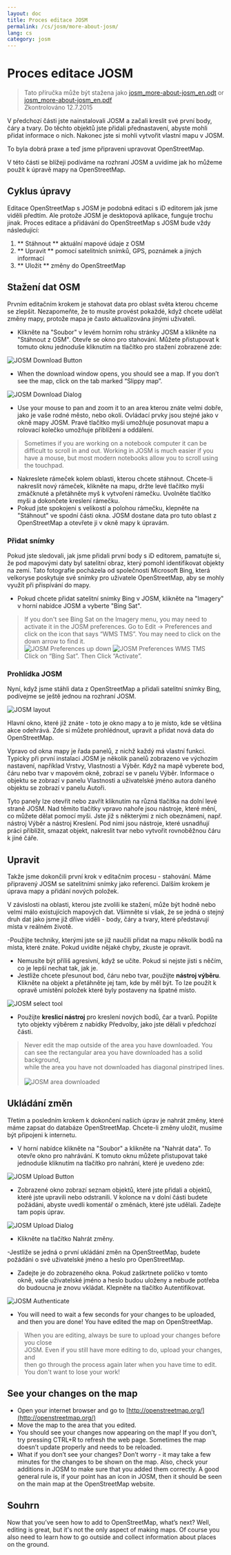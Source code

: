 ```yaml
---
layout: doc
title: Proces editace JOSM
permalink: /cs/josm/more-about-josm/
lang: cs
category: josm
---
```


Proces editace JOSM
========================

> Tato příručka může být stažena jako [josm_more-about-josm_en.odt](/files/josm_more-about-josm_en.odt) or [josm_more-about-josm_en.pdf](/files/josm_more-about-josm_en.pdf)  
> Zkontrolováno 12.7.2015  

V předchozí části jste 
nainstalovali JOSM a začali kreslit své první body, čáry a tvary.
Do těchto objektů jste přidali přednastavení, abyste mohli přidat informace o
nich. Nakonec jste si mohli vytvořit vlastní mapu v JOSM.

To byla dobrá praxe a teď jsme připraveni upravovat OpenStreetMap.

V této části se blížeji podíváme na rozhraní JOSM a uvidíme
jak ho můžeme použít k úpravě mapy na OpenStreetMap.

Cyklus úpravy
---------------------
Editace OpenStreetMap s JOSM je podobná editaci s iD editorem jak 
jsme viděli předtím. Ale protože JOSM je desktopová aplikace, funguje trochu
 jinak. Proces editace a přidávání do OpenStreetMap s
JOSM bude vždy následující:

1. ** Stáhnout ** aktuální mapové údaje z OSM
2. ** Upravit ** pomocí satelitních snímků, GPS, poznámek a jiných informací
3. ** Uložit ** změny do OpenStreetMap

Stažení dat OSM
--------------------
Prvním editačním krokem je stahovat data pro oblast světa
kterou chceme se zlepšit. Nezapomeňte, že to musíte provést pokaždé, když chcete
udělat změny mapy, protože mapa je často aktualizována jinými uživateli.

- Klikněte na "Soubor" v levém horním rohu stránky JOSM a klikněte na "Stáhnout 
    z OSM". Otevře se okno pro stahování. Můžete přistupovat
    k tomuto oknu jednoduše kliknutím na tlačítko pro stažení zobrazené
    zde:

![JOSM Download Button][]

-  When the download window opens, you should see a map. If you don’t see the map, click on the tab marked
    “Slippy map”.

![JOSM Download Dialog][]

-  Use your mouse to pan and zoom it to an area
    kterou znáte velmi dobře, jako je vaše rodné město, nebo okolí.
    Ovládací prvky jsou stejné jako v okně mapy JOSM. Pravé tlačítko myši
    umožňuje posunovat mapu a rolovací kolečko umožňuje přiblížení a
    oddálení.

> Sometimes if you are working on a notebook computer it can be difficult
> to scroll in and out. Working in JOSM is much easier if you have a mouse,
> but most modern notebooks allow you to scroll using the touchpad.

- Nakreslete rámeček kolem oblasti, kterou chcete stáhnout. Chcete-li nakreslit nový rámeček, klikněte na
    mapu, držte levé tlačítko myši zmáčknuté a přetáhněte myš k vytvoření
    rámečku. Uvolněte tlačítko myši a dokončete kreslení rámečku.
- Pokud jste spokojeni s velikostí a polohou rámečku, klepněte na
    "Stáhnout" ve spodní části okna. JOSM dostane data pro
    tuto oblast z OpenStreetMap a otevřete ji v okně mapy k
    úpravám. 

### Přidat snímky
Pokud jste sledovali, jak jsme přidali první body s iD editorem,
pamatujte si, že pod mapovými daty byl satelitní obraz, který pomohl
identifikovat objekty na zemi. Tato fotografie pocházela od společnosti Microsoft Bing, která
velkoryse poskytuje své snímky pro uživatele OpenStreetMap, aby se mohly využít při
přispívání do mapy.

- Pokud chcete přidat satelitní snímky Bing v JOSM, klikněte na "Imagery" v horní nabídce
    JOSM a vyberte "Bing Sat".

> If you don't see Bing Sat on the Imagery menu, you may need to activate
> it in the JOSM preferences. Go to Edit -> Preferences and click on the icon
> that says “WMS TMS”. You may need to click on the down arrow to find it.
> <br>
>	![JOSM Preferences up down][]
>	![JOSM Preferences WMS TMS][]
> <br>
> Click on “Bing Sat”. Then Click “Activate”.


### Prohlídka JOSM
Nyní, když jsme stáhli data z OpenStreetMap a přidali satelitní snímky Bing,
 podívejme se ještě jednou na rozhraní JOSM.

![JOSM layout][]

Hlavní okno, které již znáte - toto je okno mapy a 
to je místo, kde se většina akce odehrává. Zde si můžete prohlédnout, upravit a
přidat nová data do OpenStreetMap.

Vpravo od okna mapy je řada panelů, z nichž každý má
vlastní funkci. Typicky při první instalaci JOSM je několik
panelů zobrazeno ve výchozím nastavení, například Vrstvy, Vlastnosti a
Výběr. Když na mapě vyberete bod, čáru nebo tvar v mapovém 
okně, zobrazí se v panelu Výběr. Informace o
objektu se zobrazí v panelu Vlastnosti a uživatelské jméno
autora daného objektu se zobrazí v panelu Autoři. 

Tyto panely lze otevřít nebo zavřít kliknutím na různá tlačítka na
 dolní levé straně JOSM. Nad těmito tlačítky vpravo nahoře jsou nástroje, které
 mění, co můžete dělat pomocí myši. Jste již s některými z nich obeznámeni,
např. nástroj Výběr a nástroj Kreslení. Pod nimi jsou nástroje, které usnadňují práci
přiblížit, smazat objekt, nakreslit tvar nebo vytvořit rovnoběžnou čáru
k jiné čáře.


Upravit
----
Takže jsme dokončili první krok v editačním procesu - stahování. Máme
připravený JOSM se satelitními snímky jako referenci. Dalším krokem je úprava
mapy a přidání nových položek.

V závislosti na oblasti, kterou jste zvolili ke stažení, může být hodně nebo velmi
málo existujících mapových dat. Všimněte si však, že se jedná o stejný druh dat jako jsme 
již dříve viděli - body, čáry a tvary, které představují místa v reálném životě.

-Použijte techniky, kterými jste se již naučili přidat na mapu několik bodů
	na místa, které znáte. Pokud uvidíte nějaké chyby, zkuste je opravit.
- Nemusíte být příliš agresivní, když se učíte. Pokud si nejste jisti
	s něčím, co je lepší nechat tak, jak je.
- Jestliže chcete přesunout bod, čáru nebo tvar, použijte
    **nástroj výběru**. Klikněte na objekt a přetáhněte jej tam, kde 
    by měl být. To lze použít k opravě umístění položek které 
    byly postaveny na špatné místo.

![JOSM select tool][]

- Použijte **kreslicí nástroj** pro kreslení nových bodů, čar a tvarů.
    Popište tyto objekty výběrem z nabídky Předvolby, jako jste 
    dělali v předchozí části. 

> Never edit the map outside of the area you have downloaded. You  
> can see the rectangular area you have downloaded has a solid background,  
> while the area you have not downloaded has diagonal pinstriped lines. 
> <br>  
> ![JOSM area downloaded][]

Ukládání změn
--------------
Třetím a posledním krokem k dokončení našich úprav je nahrát změny, které máme
zapsat do databáze OpenStreetMap. Chcete-li změny uložit, musíme
být připojeni k internetu.

- V horní nabídce klikněte na "Soubor" a klikněte na "Nahrát data". To
    otevře okno pro nahrávání. K tomuto oknu můžete přistupovat také 
    jednoduše kliknutím na tlačítko pro nahrání, které je uvedeno zde:

![JOSM Upload Button][]

- Zobrazené okno zobrazí seznam objektů, které jste
    přidali a objektů, které jste upravili nebo odstranili. V kolonce na 
    v dolní části budete požádáni, abyste uvedli komentář o změnách, které 
    jste udělali. Zadejte tam popis úprav.

![JOSM Upload Dialog][]

- Klikněte na tlačítko Nahrát změny.

-Jestliže se jedná o první ukládání změn na OpenStreetMap, budete
    požádáni o své uživatelské jméno a heslo pro OpenStreetMap.
- Zadejte je do zobrazeného okna. Pokud zaškrtnete políčko
    v tomto okně, vaše uživatelské jméno a heslo budou uloženy a nebude
    potřeba do budoucna je znovu vkládat. Klepněte na tlačítko Autentifikovat.

![JOSM Authenticate][]

-	You will need to wait a few seconds for your changes to be uploaded,
    and then you are done! You have edited the map on OpenStreetMap.

> When you are editing, always be sure to upload your changes before you close  
> JOSM. Even if you still have more editing to do, upload your changes, and  
> then go through the process again later when you have time to edit.  
> You don't want to lose your work!

See your changes on the map
---------------------------
-  Open your internet browser and go to [http://openstreetmap.org/](http://openstreetmap.org/)
-  Move the map to the area that you edited.
-  You should see your changes now appearing on the map! If you don’t,
    try pressing CTRL+R to refresh the web page. Sometimes the map
    doesn’t update properly and needs to be reloaded.
-  What if you don’t see your changes? Don’t worry - it may take a few
    minutes for the changes to be shown on the map. Also, check your
    additions in JOSM to make sure that you added them correctly. A good
    general rule is, if your point has an icon in JOSM, then it should
    be seen on the main map at the OpenStreetMap website.

Souhrn
-------
Now that you’ve seen how to add to OpenStreetMap, what’s next? Well, editing
is great, but it's not the only aspect of making maps. Of course you also
need to learn how to go outside and collect information about places on the
ground.


[JOSM Download Button]: /images/josm/josm_download-button.png
[JOSM Download Dialog]: /images/josm/josm_download-dialog.png
[JOSM Preferences up down]: /images/josm/josm_preferences-up-down.png
[JOSM Preferences WMS TMS]: /images/josm/josm_preferences-wms-tms.png
[JOSM layout]: /images/josm/josm_layout.png
[JOSM select tool]: /images/josm/josm_select-tool.png
[JOSM area downloaded]: /images/josm/josm_area-downloaded.png
[JOSM Upload Button]: /images/josm/josm_upload-button.png
[JOSM Upload Dialog]: /images/josm/josm_upload-dialog.png
[JOSM Authenticate]: /images/josm/josm_authenticate.png